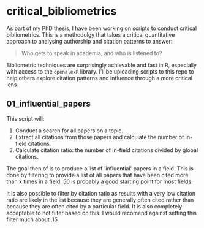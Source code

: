 # critical_bibliometrics
As part of my PhD thesis, I have been working on scripts to conduct critical bibliometrics. This is a methodolgy that takes a critical quantitative approach to analysing authorship and citation patterns to answer:
> Who gets to speak in academia, and who is listened to?

Bibliometric techniques are surprisingly achievable and fast in R, especially with access to the `openalexR` library. I’ll be uploading scripts to this repo to help others explore citation patterns and influence through a more critical lens.


## 01_influential_papers
This script will: 
1. Conduct a search for all papers on a topic.
2. Extract all citations from those papers and calculate the number of in-field citations.
3. Calculate citation ratio: the number of in-field citations divided by global citations.

The goal then of is to produce a list of 'influential' papers in a field. This is done by filtering to provide a list of all papers that have been cited more than x times in a field. 50 is probably a good starting point for most fields. 

It is also possible to filter by citation ratio as results with a very low citation ratio are likely in the list because they are generally often cited rather than because they are often cited by a particular field. It is also completely acceptable to not filter based on this. I would recomend against setting this filter much about .15. 
